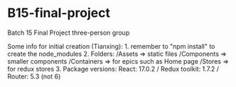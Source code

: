 # B15-final-project
Batch 15 Final Project three-person group

Some info for initial creation (Tianxing):
    1. remember to "npm install" to create the node_modules
    2. Folders: 
        /Assets => static files 
        /Components => smaller components 
        /Containers => for epics such as Home page
        /Stores => for redux stores
    3. Package versions: React: 17.0.2 / Redux toolkit: 1.7.2 / Router: 5.3 (not 6)
    